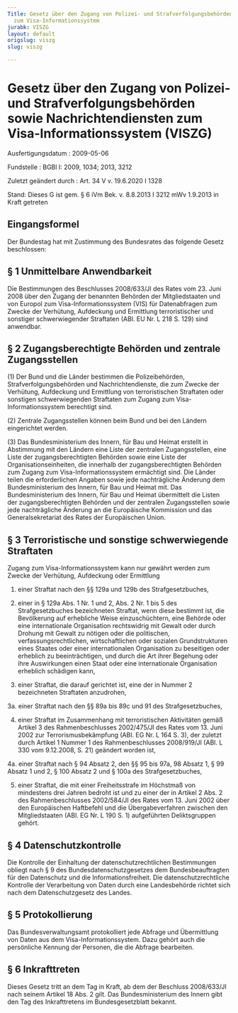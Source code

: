 ```yaml
---
Title: Gesetz über den Zugang von Polizei- und Strafverfolgungsbehörden sowie Nachrichtendiensten
  zum Visa-Informationssystem
jurabk: VISZG
layout: default
origslug: viszg
slug: viszg

---
```


# Gesetz über den Zugang von Polizei- und Strafverfolgungsbehörden sowie Nachrichtendiensten zum Visa-Informationssystem (VISZG)

Ausfertigungsdatum
:   2009-05-06

Fundstelle
:   BGBl I: 2009, 1034; 2013, 3212

Zuletzt geändert durch
:   Art. 34 V v. 19.6.2020 I 1328

Stand: Dieses G ist gem. § 6 iVm Bek. v. 8.8.2013 I 3212 mWv 1.9.2013 in Kraft getreten

## Eingangsformel

Der Bundestag hat mit Zustimmung des Bundesrates das folgende Gesetz
beschlossen:


## § 1 Unmittelbare Anwendbarkeit

Die Bestimmungen des Beschlusses 2008/633/JI des Rates vom 23. Juni
2008 über den Zugang der benannten Behörden der Mitgliedstaaten und
von Europol zum Visa-Informationssystem (VIS) für Datenabfragen zum
Zwecke der Verhütung, Aufdeckung und Ermittlung terroristischer und
sonstiger schwerwiegender Straftaten (ABl. EU Nr. L 218 S. 129) sind
anwendbar.


## § 2 Zugangsberechtigte Behörden und zentrale Zugangsstellen

(1) Der Bund und die Länder bestimmen die Polizeibehörden,
Strafverfolgungsbehörden und Nachrichtendienste, die zum Zwecke der
Verhütung, Aufdeckung und Ermittlung von terroristischen Straftaten
oder sonstigen schwerwiegenden Straftaten zum Zugang zum Visa-
Informationssystem berechtigt sind.

(2) Zentrale Zugangsstellen können beim Bund und bei den Ländern
eingerichtet werden.

(3) Das Bundesministerium des Innern, für Bau und Heimat erstellt in
Abstimmung mit den Ländern eine Liste der zentralen Zugangsstellen,
eine Liste der zugangsberechtigten Behörden sowie eine Liste der
Organisationseinheiten, die innerhalb der zugangsberechtigten Behörden
zum Zugang zum Visa-Informationssystem ermächtigt sind. Die Länder
teilen die erforderlichen Angaben sowie jede nachträgliche Änderung
dem Bundesministerium des Innern, für Bau und Heimat mit. Das
Bundesministerium des Innern, für Bau und Heimat übermittelt die
Listen der zugangsberechtigten Behörden und der zentralen
Zugangsstellen sowie jede nachträgliche Änderung an die Europäische
Kommission und das Generalsekretariat des Rates der Europäischen
Union.


## § 3 Terroristische und sonstige schwerwiegende Straftaten

Zugang zum Visa-Informationssystem kann nur gewährt werden zum Zwecke
der Verhütung, Aufdeckung oder Ermittlung

1.  einer Straftat nach den §§ 129a und 129b des Strafgesetzbuches,


2.  einer in § 129a Abs. 1 Nr. 1 und 2, Abs. 2 Nr. 1 bis 5 des
    Strafgesetzbuches bezeichneten Straftat, wenn diese bestimmt ist, die
    Bevölkerung auf erhebliche Weise einzuschüchtern, eine Behörde oder
    eine internationale Organisation rechtswidrig mit Gewalt oder durch
    Drohung mit Gewalt zu nötigen oder die politischen,
    verfassungsrechtlichen, wirtschaftlichen oder sozialen Grundstrukturen
    eines Staates oder einer internationalen Organisation zu beseitigen
    oder erheblich zu beeinträchtigen, und durch die Art ihrer Begehung
    oder ihre Auswirkungen einen Staat oder eine internationale
    Organisation erheblich schädigen kann,


3.  einer Straftat, die darauf gerichtet ist, eine der in Nummer 2
    bezeichneten Straftaten anzudrohen,


3a. einer Straftat nach den §§ 89a bis 89c und 91 des Strafgesetzbuches,


4.  einer Straftat im Zusammenhang mit terroristischen Aktivitäten gemäß
    Artikel 3 des Rahmenbeschlusses 2002/475/JI des Rates vom 13. Juni
    2002 zur Terrorismusbekämpfung (ABl. EG Nr. L 164 S. 3), der zuletzt
    durch Artikel 1 Nummer 1 des Rahmenbeschlusses 2008/919/JI (ABl. L 330
    vom 9.12.2008, S. 21) geändert worden ist,


4a. einer Straftat nach § 94 Absatz 2, den §§ 95 bis 97a, 98 Absatz 1, §
    99 Absatz 1 und 2, § 100 Absatz 2 und § 100a des Strafgesetzbuches,


5.  einer Straftat, die mit einer Freiheitsstrafe im Höchstmaß von
    mindestens drei Jahren bedroht ist und zu einer der in Artikel 2 Abs.
    2 des Rahmenbeschlusses 2002/584/JI des Rates vom 13. Juni 2002 über
    den Europäischen Haftbefehl und die Übergabeverfahren zwischen den
    Mitgliedstaaten (ABl. EG Nr. L 190 S. 1) aufgeführten Deliktsgruppen
    gehört.





## § 4 Datenschutzkontrolle

Die Kontrolle der Einhaltung der datenschutzrechtlichen Bestimmungen
obliegt nach § 9 des Bundesdatenschutzgesetzes dem Bundesbeauftragten
für den Datenschutz und die Informationsfreiheit. Die
datenschutzrechtliche Kontrolle der Verarbeitung von Daten durch eine
Landesbehörde richtet sich nach dem Datenschutzgesetz des Landes.


## § 5 Protokollierung

Das Bundesverwaltungsamt protokolliert jede Abfrage und Übermittlung
von Daten aus dem Visa-Informationssystem. Dazu gehört auch die
persönliche Kennung der Personen, die die Abfrage bearbeiten.


## § 6 Inkrafttreten

Dieses Gesetz tritt an dem Tag in Kraft, ab dem der Beschluss
2008/633/JI nach seinem Artikel 18 Abs. 2 gilt. Das Bundesministerium
des Innern gibt den Tag des Inkrafttretens im Bundesgesetzblatt
bekannt.

